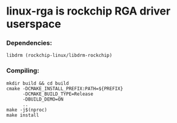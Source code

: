 # linux-rga is rockchip RGA driver userspace

### Dependencies:

    libdrm (rockchip-linux/libdrm-rockchip)

### Compiling:

    mkdir build && cd build
    cmake -DCMAKE_INSTALL_PREFIX:PATH=${PREFIX}
          -DCMAKE_BUILD_TYPE=Release
          -DBUILD_DEMO=ON
          ..
    make -j$(nproc)
    make install
